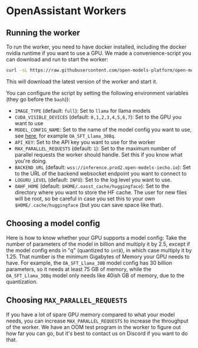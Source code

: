 # OpenAssistant Workers

## Running the worker

To run the worker, you need to have docker installed, including the docker
nvidia runtime if you want to use a GPU. We made a convenience-script you can
download and run to start the worker:

```bash
curl -sL https://raw.githubusercontent.com/open-models-platform/open-models-iecho/main/inference/worker/run_worker_container.sh | bash
```

This will download the latest version of the worker and start it.

You can configure the script by setting the following environment variables
(they go before the `bash`)):

- `IMAGE_TYPE` (default: `full`): Set to `llama` for llama models
- `CUDA_VISIBLE_DEVICES` (default: `0,1,2,3,4,5,6,7`): Set to the GPU you want
  to use
- `MODEL_CONFIG_NAME`: Set to the name of the model config you want to use, see
  [here](https://github.com/open-models-platform/open-models-iecho/blob/main/oasst-shared/oasst_shared/model_configs.py),
  for example `OA_SFT_Llama_30Bq`.
- `API_KEY`: Set to the API key you want to use for the worker
- `MAX_PARALLEL_REQUESTS` (default: `1`): Set to the maximum number of parallel
  requests the worker should handle. Set this if you know what you're doing.
- `BACKEND_URL` (default: `wss://inference.prod2.open-models-iecho.io`): Set to the
  URL of the backend websocket endpoint you want to connect to
- `LOGURU_LEVEL` (default: `INFO`): Set to the log level you want to use.
- `OAHF_HOME` (default: `$HOME/.oasst_cache/huggingface`): Set to the directory
  where you want to store the HF cache. The user for new files will be root, so
  be careful in case you set this to your own `$HOME/.cache/huggingface` (but
  you can save space like that).

## Choosing a model config

Here is how to know whether your GPU supports a model config: Take the number of
parameters of the model in billion and multiply it by 2.5, except if the model
config ends in "q" (quantized to `int8`), in which case multiply it by 1.25.
That number is the minimum Gigabytes of Memory your GPU needs to have. For
example, the `OA_SFT_Llama_30B` model config has 30 billion parameters, so it
needs at least 75 GB of memory, while the `OA_SFT_Llama_30Bq` model only needs
like 40ish GB of memory, due to the quantization.

## Choosing `MAX_PARALLEL_REQUESTS`

If you have a lot of spare GPU memory compared to what your model needs, you can
increase `MAX_PARALLEL_REQUESTS` to increase the throughput of the worker. We
have an OOM test program in the worker to figure out how far you can go, but
it's best to contact us on Discord if you want to do that.
